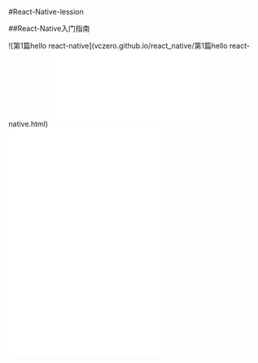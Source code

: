 #React-Native-lession

##React-Native入门指南

![第1篇hello react-native](vczero.github.io/react_native/第1篇hello react-native.html)
![第2篇认识代码结构](vczero.github.io/react_native/第2篇认识代码结构.html)
![第3篇css和布局](vczero.github.io/react_native/第3篇css和布局.html)
![第4篇学会react-native布局](vczero.github.io/react_native/第4篇学会react-native布局.html)
![第5篇ui组件](vczero.github.io/react_native/第5篇ui组件.html)
